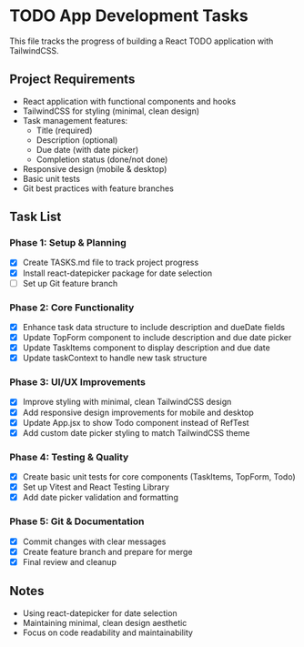 # TODO App Development Tasks

This file tracks the progress of building a React TODO application with TailwindCSS.

## Project Requirements
- React application with functional components and hooks
- TailwindCSS for styling (minimal, clean design)
- Task management features:
  - Title (required)
  - Description (optional)
  - Due date (with date picker)
  - Completion status (done/not done)
- Responsive design (mobile & desktop)
- Basic unit tests
- Git best practices with feature branches

## Task List

### Phase 1: Setup & Planning
- [x] Create TASKS.md file to track project progress
- [x] Install react-datepicker package for date selection
- [ ] Set up Git feature branch

### Phase 2: Core Functionality
- [x] Enhance task data structure to include description and dueDate fields
- [x] Update TopForm component to include description and due date picker
- [x] Update TaskItems component to display description and due date
- [x] Update taskContext to handle new task structure

### Phase 3: UI/UX Improvements
- [x] Improve styling with minimal, clean TailwindCSS design
- [x] Add responsive design improvements for mobile and desktop
- [x] Update App.jsx to show Todo component instead of RefTest
- [x] Add custom date picker styling to match TailwindCSS theme

### Phase 4: Testing & Quality
- [x] Create basic unit tests for core components (TaskItems, TopForm, Todo)
- [x] Set up Vitest and React Testing Library
- [x] Add date picker validation and formatting

### Phase 5: Git & Documentation
- [x] Commit changes with clear messages
- [x] Create feature branch and prepare for merge
- [x] Final review and cleanup

## Notes
- Using react-datepicker for date selection
- Maintaining minimal, clean design aesthetic
- Focus on code readability and maintainability


